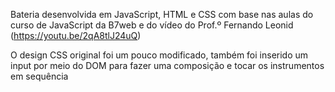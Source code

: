 Bateria desenvolvida em JavaScript, HTML e CSS com base nas aulas do curso de JavaScript da B7web e do vídeo do Prof.º Fernando Leonid (https://youtu.be/2qA8tlJ24uQ)

O design CSS original foi um pouco modificado, também foi inserido um input por meio do DOM para fazer uma composição e tocar os instrumentos em sequência
